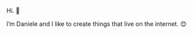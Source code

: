 Hi. 👋 

I’m Daniele and I like to create things that live on the internet. 😊


<!---
danielepsvc/danielepsvc is a ✨ special ✨ repository because its `README.md` (this file) appears on your GitHub profile.
You can click the Preview link to take a look at your changes.
--->
